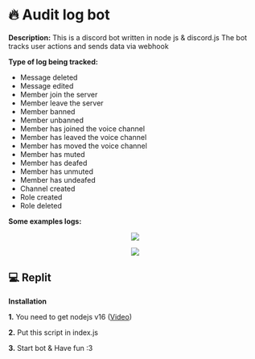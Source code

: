 # 🔥 Audit log bot
**Description:**
This is a discord bot written in node js & discord.js
The bot tracks user actions and sends data via webhook

**Type of log being tracked:**
* Message deleted
* Message edited
* Member join the server
* Member leave the server
* Member banned
* Member unbanned
* Member has joined the voice channel
* Member has leaved the voice channel
* Member has moved the voice channel
* Member has muted
* Member has deafed
* Member has unmuted
* Member has undeafed
* Channel created
* Role created
* Role deleted

**Some examples logs:**
<p align="center">
  <img src="https://github.com/retardpa1n/audit-log-webhook-discord-bot/blob/main/assets/connected.png?raw=true"/>
</p>

<p align="center">
    <img src="https://github.com/retardpa1n/audit-log-webhook-discord-bot/blob/main/assets/moved.png?raw=true"/>
</p>


## 💻 Replit
**Installation**

**1.** You need to get nodejs v16 ([Video](https://www.youtube.com/watch?v=yaJfr_CEk-A))

**2.** Put this script in index.js

**3.** Start bot & Have fun :3

